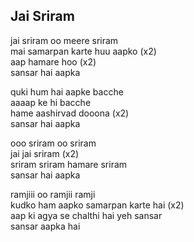 ## Jai Sriram


jai sriram oo meere sriram  
mai samarpan karte huu aapko (x2)  
aap hamare hoo (x2)  
sansar hai aapka

quki hum hai aapke bacche  
aaaap ke hi bacche  
hame aashirvad dooona (x2)  
sansar hai aapka

ooo sriram oo sriram  
jai jai sriram (x2)  
sriram sriram hamare sriram  
sansar hai aapka

ramjiii oo ramjii ramji  
kudko ham aapko samarpan karte hai (x2)  
aap ki agya se chalthi hai yeh sansar  
sansar aapka hai

